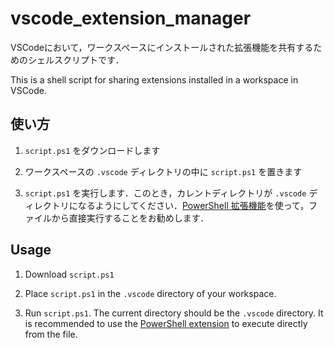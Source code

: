 # vscode_extension_manager

VSCodeにおいて，ワークスペースにインストールされた拡張機能を共有するためのシェルスクリプトです．

This is a shell script for sharing extensions installed in a workspace in VSCode.

## 使い方

1. `script.ps1` をダウンロードします

1. ワークスペースの `.vscode` ディレクトリの中に `script.ps1` を置きます

1. `script.ps1` を実行します．このとき，カレントディレクトリが `.vscode` ディレクトリになるようにしてください．[PowerShell 拡張機能](https://marketplace.visualstudio.com/items?itemName=ms-vscode.PowerShell)を使って，ファイルから直接実行することをお勧めします．


## Usage

1. Download `script.ps1`

1. Place `script.ps1` in the `.vscode` directory of your workspace.

1. Run `script.ps1`. The current directory should be the `.vscode` directory. It is recommended to use the [PowerShell extension](https://marketplace.visualstudio.com/items?itemName=ms-vscode.PowerShell) to execute directly from the file.
